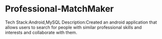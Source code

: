 # Professional-MatchMaker
Tech Stack:Android,MySQL
Description:Created an android application that allows users to search for people with similar professional skills and interests and collaborate with them.

